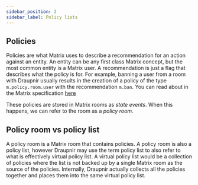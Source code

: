 ```yaml
---
sidebar_position: 2
sidebar_label: Policy lists
---
```


<!--
SPDX-FileCopyrightText: 2024 Gnuxie <Gnuxie@protonmail.com>

SPDX-License-Identifier: CC-BY-SA-4.0
-->

## Policies

Policies are what Matrix uses to describe a recommendation for an action
against an entity. An entity can be any first class Matrix concept,
but the most common entity is a Matrix user. A recommendation is just a flag
that describes what the policy is for. For example, banning a user from a room
with Draupnir usually results in the creation of a policy of the type
`m.policy.room.user` with the recommendation `m.ban`. You can read about
in the Matrix specification [here](https://spec.matrix.org/latest/client-server-api/#moderation-policy-lists)

These policies are stored in Matrix rooms as _state events_. When this happens,
we can refer to the room as a _policy room_.

## Policy room vs policy list

A policy room is a Matrix room that contains policies.
A policy room is also a policy list, however Draupnir may use the term policy
list to also refer to what is effectively virtual policy list. A virtual policy
list would be a collection of policies where the list is not backed up by
a single Matrix room as the source of the policies. Internally, Draupnir
actually collects all the policies together and places them into the same
virtual policy list.
